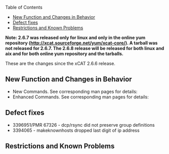 <!-- START doctoc generated TOC please keep comment here to allow auto update -->
<!-- DON'T EDIT THIS SECTION, INSTEAD RE-RUN doctoc TO UPDATE -->
Table of Contents

- [New Function and Changes in Behavior](#new-function-and-changes-in-behavior)
- [Defect fixes](#defect-fixes)
- [Restrictions and Known Problems](#restrictions-and-known-problems)

<!-- END doctoc generated TOC please keep comment here to allow auto update -->

**Note: 2.6.7 was released only for linux and only in the online yum repository (http://xcat.sourceforge.net/yum/xcat-core/). A tarball was not released for 2.6.7. The 2.6.8 release will be released for both linux and aix and for both online yum repository and the tarballs.**

These are the changes since the xCAT 2.6.6 release. 

## New Function and Changes in Behavior

  * New Commands. See corresponding man pages for details: 
  * Enhanced Commands. See corresponding man pages for details: 

## Defect fixes

  * 3396951/PMR 67326 - dcp/rsync did not preserve group definitions 
  * 3394065 - makeknownhosts dropped last digit of ip address 

## Restrictions and Known Problems
